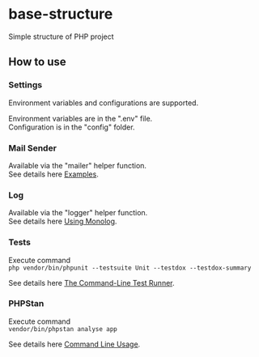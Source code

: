 # base-structure
Simple structure of PHP project

## How to use 

### Settings

Environment variables and configurations are supported.

Environment variables are in the ".env" file.<br>
Configuration is in the "config" folder.

### Mail Sender

Available via the "mailer" helper function.<br>
See details here [Examples](https://github.com/PHPMailer/PHPMailer/tree/master/examples).

### Log

Available via the "logger" helper function.<br>
See details here [Using Monolog](https://github.com/Seldaek/monolog/blob/main/doc/01-usage.md).

### Tests
Execute command<br>
`php vendor/bin/phpunit --testsuite Unit --testdox --testdox-summary`

See details here [The Command-Line Test Runner](https://docs.phpunit.de/en/11.5/textui.html).

### PHPStan
Execute command<br>
`vendor/bin/phpstan analyse app`

See details here [Command Line Usage](https://phpstan.org/user-guide/command-line-usage).

